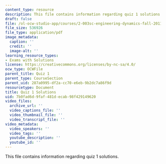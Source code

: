```yaml
---
content_type: resource
description: This file contains information regarding quiz 1 solutions.
draft: false
file: /ol-ocw-studio-app/courses/2-003sc-engineering-dynamics-fall-2011/7b0fad6d9faf481decab98f429149620_MIT2_003SCF11_quiz1Sol.pdf
file_size: 536926
file_type: application/pdf
image_metadata:
  caption: ''
  credit: ''
  image-alt: ''
learning_resource_types:
- Exams with Solutions
license: https://creativecommons.org/licenses/by-nc-sa/4.0/
ocw_type: OCWFile
parent_title: Quiz 1
parent_type: CourseSection
parent_uid: 287a0995-df2a-cc70-e6eb-9b2dc7a86f9d
resourcetype: Document
title: Quiz 1 Solutions
uid: 7b0fad6d-9faf-481d-ecab-98f429149620
video_files:
  archive_url: ''
  video_captions_file: ''
  video_thumbnail_file: ''
  video_transcript_file: ''
video_metadata:
  video_speakers: ''
  video_tags: ''
  youtube_description: ''
  youtube_id: ''
---
```

This file contains information regarding quiz 1 solutions.